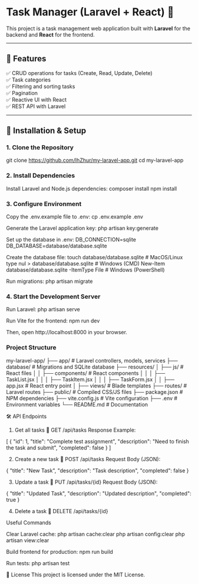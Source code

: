 # Task Manager (Laravel + React) 🚀  

This project is a task management web application built with **Laravel** for the backend and **React** for the frontend.

---

## 📌 Features
✅ CRUD operations for tasks (Create, Read, Update, Delete)  
✅ Task categories  
✅ Filtering and sorting tasks  
✅ Pagination  
✅ Reactive UI with React  
✅ REST API with Laravel  

---

## 🔧 Installation & Setup

### 1. Clone the Repository

git clone https://github.com/IhZhur/my-laravel-app.git
cd my-laravel-app

### 2. Install Dependencies

Install Laravel and Node.js dependencies:
composer install
npm install

### 3. Configure Environment

Copy the .env.example file to .env:
cp .env.example .env

Generate the Laravel application key:
php artisan key:generate

Set up the database in .env:
DB_CONNECTION=sqlite
DB_DATABASE=database/database.sqlite

Create the database file:
touch database/database.sqlite                      # MacOS/Linux
type nul > database/database.sqlite                 # Windows (CMD)
New-Item database/database.sqlite -ItemType File    # Windows (PowerShell)

Run migrations:
php artisan migrate

### 4. Start the Development Server

Run Laravel:
php artisan serve

Run Vite for the frontend:
npm run dev

Then, open http://localhost:8000 in your browser.

### Project Structure

my-laravel-app/
├── app/                        # Laravel controllers, models, services
├── database/                   # Migrations and SQLite database
├── resources/
│   ├── js/                     # React files
│   │   ├── components/         # React components
│   │   │   ├── TaskList.jsx
│   │   │   ├── TaskItem.jsx
│   │   │   ├── TaskForm.jsx
│   │   ├── app.jsx             # React entry point
│   ├── views/                  # Blade templates
├── routes/                     # Laravel routes
├── public/                     # Compiled CSS/JS files
├── package.json                # NPM dependencies
├── vite.config.js              # Vite configuration
├── .env                        # Environment variables
└── README.md                   # Documentation

🛠 API Endpoints

1. Get all tasks
📌 GET /api/tasks
Response Example:

[
  {
    "id": 1,
    "title": "Complete test assignment",
    "description": "Need to finish the task and submit",
    "completed": false
  }
]

2. Create a new task
📌 POST /api/tasks
Request Body (JSON):

{
  "title": "New Task",
  "description": "Task description",
  "completed": false
}

3. Update a task
📌 PUT /api/tasks/{id}
Request Body (JSON):

{
  "title": "Updated Task",
  "description": "Updated description",
  "completed": true
}

4. Delete a task
📌 DELETE /api/tasks/{id}

Useful Commands

Clear Laravel cache:
php artisan cache:clear
php artisan config:clear
php artisan view:clear

Build frontend for production:
npm run build

Run tests:
php artisan test

📜 License
This project is licensed under the MIT License.
